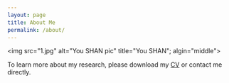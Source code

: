 ```yaml
---
layout: page
title: About Me
permalink: /about/
---
```


<img src="1.jpg" alt="You SHAN pic" title="You SHAN"; algin="middle">

To learn more about my research, please download my <a href="https://cloud.tsinghua.edu.cn/f/9699c74323bc409eb923/" download="You SHAN_CV">CV</a> or contact me directly.
<br>

